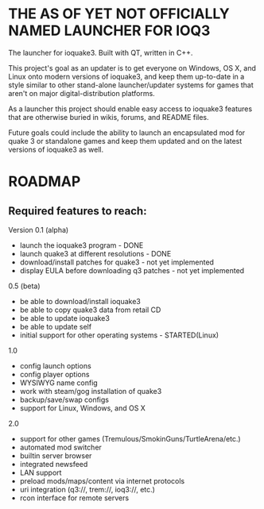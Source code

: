THE AS OF YET NOT OFFICIALLY NAMED LAUNCHER FOR IOQ3
====================================================

The launcher for ioquake3. Built with QT, written in C++. 

This project's goal as an updater is to get everyone on Windows, OS X, and Linux onto modern versions of ioquake3, and keep them up-to-date in a style similar to other stand-alone launcher/updater systems for games that aren't on major digital-distribution platforms.

As a launcher this project should enable easy access to ioquake3 features that are otherwise buried in wikis, forums, and README files.

Future goals could include the ability to launch an encapsulated mod for quake 3 or standalone games and keep them updated and on the latest versions of ioquake3 as well.

ROADMAP
=======

Required features to reach:
---------------------------

Version 0.1 (alpha)

  * launch the ioquake3 program - DONE
  * launch quake3 at different resolutions - DONE
  * download/install patches for quake3 - not yet implemented
  * display EULA before downloading q3 patches - not yet implemented


0.5 (beta)

  * be able to download/install ioquake3
  * be able to copy quake3 data from retail CD
  * be able to update ioquake3
  * be able to update self
  * initial support for other operating systems - STARTED(Linux)

1.0

  * config launch options
  * config player options
  * WYSIWYG name config
  * work with steam/gog installation of quake3
  * backup/save/swap configs
  * support for Linux, Windows, and OS X

2.0

  * support for other games (Tremulous/SmokinGuns/TurtleArena/etc.)
  * automated mod switcher
  * builtin server browser
  * integrated newsfeed
  * LAN support
  * preload mods/maps/content via internet protocols
  * uri integration (q3://, trem://, ioq3://, etc.)
  * rcon interface for remote servers
